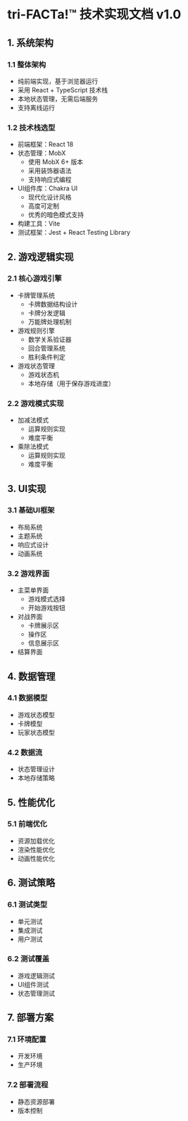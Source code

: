 # tri-FACTa!™ 技术实现文档 v1.0

## 1. 系统架构

### 1.1 整体架构

- 纯前端实现，基于浏览器运行
- 采用 React + TypeScript 技术栈
- 本地状态管理，无需后端服务
- 支持离线运行

### 1.2 技术栈选型

- 前端框架：React 18
- 状态管理：MobX
  - 使用 MobX 6+ 版本
  - 采用装饰器语法
  - 支持响应式编程
- UI组件库：Chakra UI
  - 现代化设计风格
  - 高度可定制
  - 优秀的暗色模式支持
- 构建工具：Vite
- 测试框架：Jest + React Testing Library

## 2. 游戏逻辑实现

### 2.1 核心游戏引擎

- 卡牌管理系统
  - 卡牌数据结构设计
  - 卡牌分发逻辑
  - 万能牌处理机制
- 游戏规则引擎
  - 数学关系验证器
  - 回合管理系统
  - 胜利条件判定
- 游戏状态管理
  - 游戏状态机
  - 本地存储（用于保存游戏进度）

### 2.2 游戏模式实现

- 加减法模式
  - 运算规则实现
  - 难度平衡
- 乘除法模式
  - 运算规则实现
  - 难度平衡

## 3. UI实现

### 3.1 基础UI框架

- 布局系统
- 主题系统
- 响应式设计
- 动画系统

### 3.2 游戏界面

- 主菜单界面
  - 游戏模式选择
  - 开始游戏按钮
- 对战界面
  - 卡牌展示区
  - 操作区
  - 信息展示区
- 结算界面

## 4. 数据管理

### 4.1 数据模型

- 游戏状态模型
- 卡牌模型
- 玩家状态模型

### 4.2 数据流

- 状态管理设计
- 本地存储策略

## 5. 性能优化

### 5.1 前端优化

- 资源加载优化
- 渲染性能优化
- 动画性能优化

## 6. 测试策略

### 6.1 测试类型

- 单元测试
- 集成测试
- 用户测试

### 6.2 测试覆盖

- 游戏逻辑测试
- UI组件测试
- 状态管理测试

## 7. 部署方案

### 7.1 环境配置

- 开发环境
- 生产环境

### 7.2 部署流程

- 静态资源部署
- 版本控制

